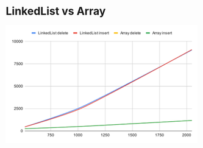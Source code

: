 # LinkedList vs Array

![chart O(n^2) for LinkedList and O(n) for Array](https://raw.githubusercontent.com/Frank-Mayer/linkedlist-vs-array/main/chart.svg)
